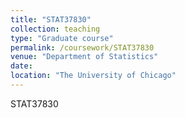 ```yaml
---
title: "STAT37830"
collection: teaching
type: "Graduate course"
permalink: /coursework/STAT37830
venue: "Department of Statistics"
date:
location: "The University of Chicago"
---
```


STAT37830
